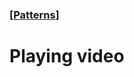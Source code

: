 ### [[Patterns](./translated-human-interface-guidelines-markdown/patterns.md)]  
  
# **Playing video**  

